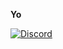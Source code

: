
**Yo**

[![Discord](https://img.shields.io/badge/Discord-7289DA?style=for-the-badge&logo=discord&logoColor=white)](https://discord.com/users/451508253810098187)
